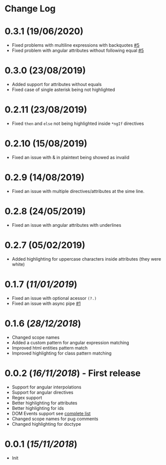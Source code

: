 # Change Log

# 0.3.1 (19/06/2020)

- Fixed problems with multiline expressions with backquotes [#5](https://github.com/ghaschel/vscode-angular-pug/issues/5)
- Fixed problem with angular attributes without following equal [#5](https://github.com/ghaschel/vscode-angular-pug/issues/5)

# 0.3.0 (23/08/2019)

- Added support for attributes without equals
- Fixed case of single asterisk being not highlighted

# 0.2.11 (23/08/2019)

- Fixed `then` and `else` not being highlighted inside `*ngIf` directives

# 0.2.10 (15/08/2019)

- Fixed an issue with & in plaintext being showed as invalid

# 0.2.9 (14/08/2019)

- Fixed an issue with multiple directives/attributes at the sime line.

# 0.2.8 (24/05/2019)

- Fixed an issue with angular attributes with underlines

# 0.2.7 (05/02/2019)

- Added highlighting for uppercase characters inside attributes (they were white)

# 0.1.7 (_11/01/2019_)

- Fixed an issue with optional acessor `(?.)`
- Fixed an issue with async pipe [#1](https://github.com/ghaschel/vscode-angular-pug/issues/1)

# 0.1.6 (_28/12/2018_)

- Changed scope names
- Added a custom pattern for angular expression matching
- Improved html entities pattern match
- Improved highlighting for class pattern matching

# 0.0.2 (_16/11/2018_) - First release

- Support for angular interpolations
- Support for angular directives
- Regex support
- Better highlighting for attributes
- Better highlighting for ids
- DOM Events support see [complete list](DOM-EVENTS.md)
- Changed scope names for pug comments
- Changed highlighting for doctype

# 0.0.1 (_15/11/2018_)

- Init
